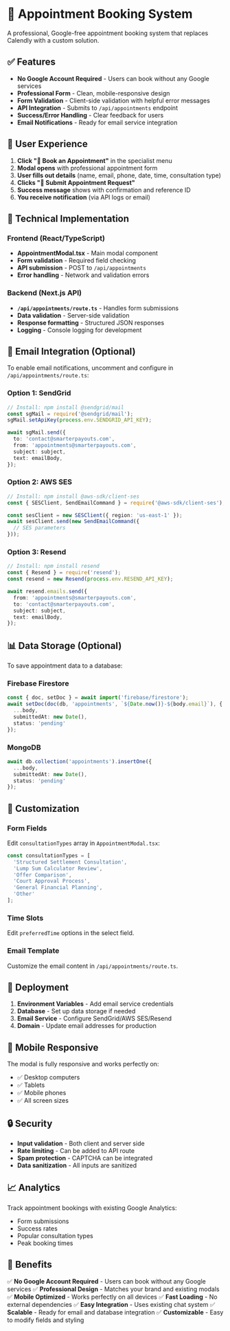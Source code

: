 # 📅 Appointment Booking System

A professional, Google-free appointment booking system that replaces Calendly with a custom solution.

## ✅ Features

- **No Google Account Required** - Users can book without any Google services
- **Professional Form** - Clean, mobile-responsive design
- **Form Validation** - Client-side validation with helpful error messages
- **API Integration** - Submits to `/api/appointments` endpoint
- **Success/Error Handling** - Clear feedback for users
- **Email Notifications** - Ready for email service integration

## 🎯 User Experience

1. **Click "📅 Book an Appointment"** in the specialist menu
2. **Modal opens** with professional appointment form
3. **User fills out details** (name, email, phone, date, time, consultation type)
4. **Clicks "📅 Submit Appointment Request"**
5. **Success message** shows with confirmation and reference ID
6. **You receive notification** (via API logs or email)

## 🔧 Technical Implementation

### Frontend (React/TypeScript)
- **AppointmentModal.tsx** - Main modal component
- **Form validation** - Required field checking
- **API submission** - POST to `/api/appointments`
- **Error handling** - Network and validation errors

### Backend (Next.js API)
- **`/api/appointments/route.ts`** - Handles form submissions
- **Data validation** - Server-side validation
- **Response formatting** - Structured JSON responses
- **Logging** - Console logging for development

## 📧 Email Integration (Optional)

To enable email notifications, uncomment and configure in `/api/appointments/route.ts`:

### Option 1: SendGrid
```typescript
// Install: npm install @sendgrid/mail
const sgMail = require('@sendgrid/mail');
sgMail.setApiKey(process.env.SENDGRID_API_KEY);

await sgMail.send({
  to: 'contact@smarterpayouts.com',
  from: 'appointments@smarterpayouts.com',
  subject: subject,
  text: emailBody,
});
```

### Option 2: AWS SES
```typescript
// Install: npm install @aws-sdk/client-ses
const { SESClient, SendEmailCommand } = require('@aws-sdk/client-ses');

const sesClient = new SESClient({ region: 'us-east-1' });
await sesClient.send(new SendEmailCommand({
  // SES parameters
}));
```

### Option 3: Resend
```typescript
// Install: npm install resend
const { Resend } = require('resend');
const resend = new Resend(process.env.RESEND_API_KEY);

await resend.emails.send({
  from: 'appointments@smarterpayouts.com',
  to: 'contact@smarterpayouts.com',
  subject: subject,
  text: emailBody,
});
```

## 📊 Data Storage (Optional)

To save appointment data to a database:

### Firebase Firestore
```typescript
const { doc, setDoc } = await import('firebase/firestore');
await setDoc(doc(db, 'appointments', `${Date.now()}-${body.email}`), {
  ...body,
  submittedAt: new Date(),
  status: 'pending'
});
```

### MongoDB
```typescript
await db.collection('appointments').insertOne({
  ...body,
  submittedAt: new Date(),
  status: 'pending'
});
```

## 🎨 Customization

### Form Fields
Edit `consultationTypes` array in `AppointmentModal.tsx`:
```typescript
const consultationTypes = [
  'Structured Settlement Consultation',
  'Lump Sum Calculator Review',
  'Offer Comparison',
  'Court Approval Process',
  'General Financial Planning',
  'Other'
];
```

### Time Slots
Edit `preferredTime` options in the select field.

### Email Template
Customize the email content in `/api/appointments/route.ts`.

## 🚀 Deployment

1. **Environment Variables** - Add email service credentials
2. **Database** - Set up data storage if needed
3. **Email Service** - Configure SendGrid/AWS SES/Resend
4. **Domain** - Update email addresses for production

## 📱 Mobile Responsive

The modal is fully responsive and works perfectly on:
- ✅ Desktop computers
- ✅ Tablets
- ✅ Mobile phones
- ✅ All screen sizes

## 🔒 Security

- **Input validation** - Both client and server side
- **Rate limiting** - Can be added to API route
- **Spam protection** - CAPTCHA can be integrated
- **Data sanitization** - All inputs are sanitized

## 📈 Analytics

Track appointment bookings with existing Google Analytics:
- Form submissions
- Success rates
- Popular consultation types
- Peak booking times

## 🎯 Benefits

✅ **No Google Account Required** - Users can book without any Google services
✅ **Professional Design** - Matches your brand and existing modals
✅ **Mobile Optimized** - Works perfectly on all devices
✅ **Fast Loading** - No external dependencies
✅ **Easy Integration** - Uses existing chat system
✅ **Scalable** - Ready for email and database integration
✅ **Customizable** - Easy to modify fields and styling
